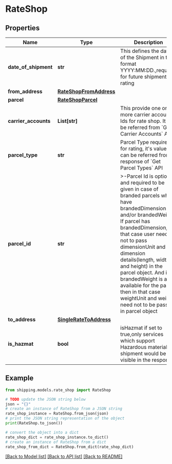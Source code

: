 # RateShop


## Properties

Name | Type | Description | Notes
------------ | ------------- | ------------- | -------------
**date_of_shipment** | **str** | This defines the date of the Shipment in the format YYYY:MM:DD.,required for future shipment rating | [optional] 
**from_address** | [**RateShopFromAddress**](RateShopFromAddress.md) |  | 
**parcel** | [**RateShopParcel**](RateShopParcel.md) |  | 
**carrier_accounts** | **List[str]** | This provide one or more carrier accounts Ids for rate shop. It can be referred from &#x60;Get Carrier Accounts&#x60; API | [optional] 
**parcel_type** | **str** | Parcel Type required for rating, it&#39;s value can be referred from response of &#x60;Get Parcel Types&#x60; API | [optional] 
**parcel_id** | **str** | &gt;-Parcel Id is optional and required to be given in case of branded parcels which have brandedDimension and/or brandedWeight. If parcel has brandedDimension, in that case user need not to pass dimensionUnit and dimension details(length, width and height) in the parcel object. And if brandedWeight is also available for the parcel then in that case weightUnit and weight need not to be passed  in parcel object | [optional] 
**to_address** | [**SingleRateToAddress**](SingleRateToAddress.md) |  | 
**is_hazmat** | **bool** | isHazmat if set to true,only services which support Hazardous material shipment would be visible in the response | [optional] 

## Example

```python
from shipping.models.rate_shop import RateShop

# TODO update the JSON string below
json = "{}"
# create an instance of RateShop from a JSON string
rate_shop_instance = RateShop.from_json(json)
# print the JSON string representation of the object
print(RateShop.to_json())

# convert the object into a dict
rate_shop_dict = rate_shop_instance.to_dict()
# create an instance of RateShop from a dict
rate_shop_from_dict = RateShop.from_dict(rate_shop_dict)
```
[[Back to Model list]](../README.md#documentation-for-models) [[Back to API list]](../README.md#documentation-for-api-endpoints) [[Back to README]](../README.md)


